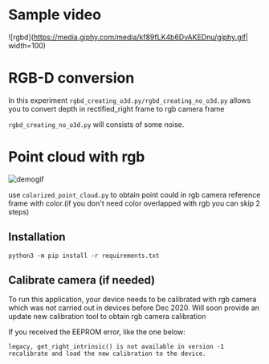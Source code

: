 

# Sample video
![rgbd](https://media.giphy.com/media/kf89fLK4b6DvAKEDnu/giphy.gif| width=100)

# RGB-D conversion

In this experiment `rgbd_creating_o3d.py/rgbd_creating_no_o3d.py` allows you to convert depth in rectified_right frame to rgb camera frame

`rgbd_creating_no_o3d.py` will consists of some noise.

# Point cloud with rgb 
![demogif](https://media.giphy.com/media/mH321k0lCXAgP4bY21/giphy.gif)

use `colorized_point_cloud.py` to obtain point could in rgb camera reference frame with color.(if you don't need color overlapped with rgb you can skip 2 steps)

## Installation

```
python3 -m pip install -r requirements.txt
```


## Calibrate camera (if needed)

To run this application, your device needs to be calibrated with rgb camera which was not carried out in devices before Dec 2020. Will soon provide an update new calibration tool to obtain rgb camera calibration

If you received the EEPROM error, like the one below:

```
legacy, get_right_intrinsic() is not available in version -1
recalibrate and load the new calibration to the device. 
```

